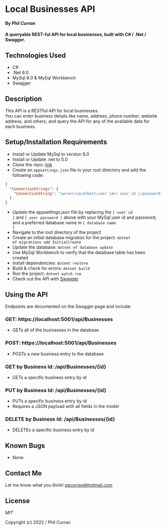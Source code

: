 # Local Businesses API

#### By _**Phil Curran**_

#### A queryable REST-ful API for local businesses, built with C# / .Net / Swagger.

## Technologies Used

* C#
* .Net 6.0
* MySql 8.0 & MySql Workbench
* Swagger

## Description

This API is a RESTful API for local businesses.  
You can enter business details like name, address, phone number, website address, and others, and query the API for any of the available data for each business.

## Setup/Installation Requirements

* Install or Update MySql to version 8.0
* Install or Update .net to 5.0
* Clone the repo: [link](https://github.com/phil-curran/BusinessLookup)
* Create an <code>appsettings.json</code> file in your root directory and add the following code:

```json
{
  "ConnectionStrings": {
    "ConnectionString": "server=localhost;user id=[ user id ];password=[ user password ];port=3306;database=[ database name ];"
  }
}
```
* Update the appsettings.json file by replacing the <code>[ user id ]</code> and <code>[ user password ]</code> above with your MySql user id and password, and a preferred database name in <code>[ database name ]</code>
* Navigate to the root directory of the project
* Create an initial database migration for the project: <code>dotnet ef migrations add InitialCreate</code>
* Update the database: <code>dotnet ef database update</code>
* Use MySql Workbench to verify that the database table has been created
* Install dependencies: <code>dotnet restore</code>
* Build & check for errors: <code>dotnet build</code>
* Run the project: <code>dotnet watch run</code>
* Check out the API with [Swagger](https://localhost:5001/swagger/index.html)

## Using the API

Endpoints are documented on the Swagger page and include:

### GET: https://localhost:5001/api/Businesses
* GETs all of the businesses in the database

### POST: https://localhost:5001/api/Businesses
* POSTs a new business entry to the database

### GET by Business Id: /api/Businesses/{id}
* GETs a specific business entry by id

### PUT by Business Id: /api/Businesses/{id}
* PUTs a specific business entry by id
* Requires a JSON payload with all fields in the model

### DELETE by Business Id: /api/Businesses/{id}
* DELETEs a specific business entry by id

## Known Bugs

* None

## Contact Me

Let me know what you think! pecurran@hotmail.com

## License

_MIT_

Copyright (c) 2022 / Phil Curran